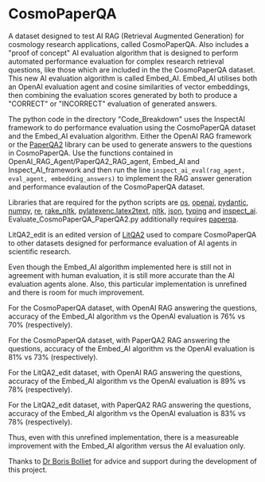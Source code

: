 # CosmoPaperQA
A dataset designed to test AI RAG (Retrieval Augmented Generation) for cosmology research applications, called CosmoPaperQA. Also includes a "proof of concept" AI evaluation algorithm that is designed to perform automated performance evaluation for complex research retrieval questions, like those which are included in the the CosmoPaperQA dataset. This new AI evaluation algorithm is called Embed_AI. Embed_AI utilises both an OpenAI evaluation agent and cosine similarities of vector embeddings, then combining the evaluation scores generated by both to produce a "CORRECT" or "INCORRECT" evaluation of generated answers.

The python code in the directory "Code_Breakdown" uses the InspectAI framework to do performance evaluation using the CosmoPaperQA dataset and the Embed_AI evaluation algorithm. Either the OpenAI RAG framework or the [PaperQA2](https://github.com/Future-House/paper-qa) library can be used to generate answers to the questions in CosmoPaperQA. Use the functions contained in OpenAI_RAG_Agent/PaperQA2_RAG_agent, Embed_AI and Inspect_AI_framework and then run the line `inspect_ai_eval(rag_agent, eval_agent, embedding_answers)` to implement the RAG answer generation and performance evalaution of the CosmoPaperQA dataset.

Libraries that are required for the python scripts are [os](https://docs.python.org/3/library/os.html), [openai](https://pypi.org/project/openai/), [pydantic](https://pypi.org/project/pydantic/), [numpy](https://pypi.org/project/numpy/), [re](https://docs.python.org/3/library/re.html), [rake_nltk](https://pypi.org/project/rake-nltk/), [pylatexenc.latex2text](https://pypi.org/project/pylatexenc/), [nltk](https://www.nltk.org/), [json](https://docs.python.org/3/library/json.html), [typing](https://docs.python.org/3/library/typing.html) and [inspect_ai](https://inspect.aisi.org.uk/). Evaluate_CosmoPaperQA_PaperQA2.py additionally requires [paperqa](https://github.com/Future-House/paper-qa).

LitQA2_edit is an edited version of [LitQA2](https://github.com/Future-House/LAB-Bench/blob/main/LitQA2/litqa-v2-public.jsonl) used to compare CosmoPaperQA to other datasets designed for performance evaluation of AI agents in scientific research.

Even though the Embed_AI algorithm implemented here is still not in agreement with human evaluation, it is still more accurate than the AI evaluation agents alone. Also, this particular implementation is unrefined and there is room for much improvement.

For the CosmoPaperQA dataset, with OpenAI RAG answering the questions, accuracy of the Embed_AI algorithm vs the OpenAI evaluation is 76% vs 70% (respectively).

For the CosmoPaperQA dataset, with PaperQA2 RAG answering the questions, accuracy of the Embed_AI algorithm vs the OpenAI evaluation is 81% vs 73% (respectively).

For the LitQA2_edit dataset, with OpenAI RAG answering the questions, accuracy of the Embed_AI algorithm vs the OpenAI evaluation is 89% vs 78% (respectively).

For the LitQA2_edit dataset, with PaperQA2 RAG answering the questions, accuracy of the Embed_AI algorithm vs the OpenAI evaluation is 83% vs 78% (respectively).

Thus, even with this unrefined implementation, there is a measureable improvement with the Embed_AI algorithm versus the AI evaluation only.

Thanks to [Dr Boris Bolliet](https://github.com/borisbolliet) for advice and support during the development of this project.
